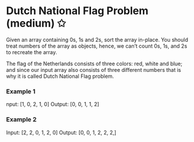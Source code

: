 # Dutch National Flag Problem (medium) ✩

Given an array containing 0s, 1s and 2s, sort the array in-place. 
You should treat numbers of the array as objects, hence, we can’t count 0s, 1s, and 2s to recreate the array.

The flag of the Netherlands consists of three colors: 
red, white and blue; and since our input array also consists of 
three different numbers that is why it is called Dutch National Flag problem.

### Example 1
nput: [1, 0, 2, 1, 0]
Output: [0, 0, 1, 1, 2]


### Example 2
Input: [2, 2, 0, 1, 2, 0]
Output: [0, 0, 1, 2, 2, 2,]

